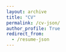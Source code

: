 ```yaml
---
layout: archive
title: "CV"
permalink: /cv-json/
author_profile: True
redirect_from:
  - /resume-json
---
```

